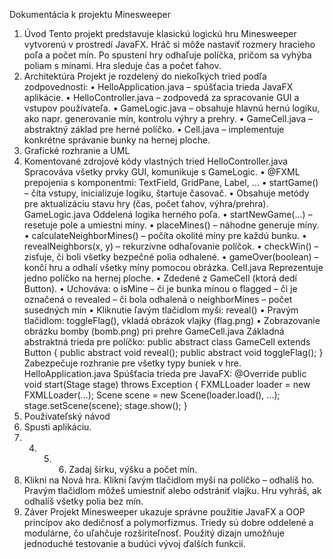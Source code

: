 Dokumentácia k projektu Minesweeper
1. Úvod
Tento projekt predstavuje klasickú logickú hru Minesweeper vytvorenú v prostredí JavaFX.
Hráč si môže nastaviť rozmery hracieho poľa a počet mín. Po spustení hry odhaľuje políčka,
pričom sa vyhýba poliam s mínami. Hra sleduje čas a počet ťahov.
2. Architektúra
Projekt je rozdelený do niekoľkých tried podľa zodpovednosti:
• HelloApplication.java – spúšťacia trieda JavaFX aplikácie.
• HelloController.java – zodpovedá za spracovanie GUI a vstupov používateľa.
• GameLogic.java – obsahuje hlavnú hernú logiku, ako napr. generovanie mín, kontrolu
výhry a prehry.
• GameCell.java – abstraktný základ pre herné políčko.
• Cell.java – implementuje konkrétne správanie bunky na hernej ploche.
3. Grafické rozhranie a UML
4. Komentované zdrojové kódy vlastných tried
HelloController.java
Spracováva všetky prvky GUI, komunikuje s GameLogic.
• @FXML prepojenia s komponentmi: TextField, GridPane, Label, …
• startGame() – číta vstupy, inicializuje logiku, štartuje časovač.
• Obsahuje metódy pre aktualizáciu stavu hry (čas, počet ťahov, výhra/prehra).
GameLogic.java
Oddelená logika herného poľa.
• startNewGame(...) – resetuje pole a umiestni míny.
• placeMines() – náhodne generuje míny.
• calculateNeighborMines() – počíta okolité míny pre každú bunku.
• revealNeighbors(x, y) – rekurzívne odhaľovanie políčok.
• checkWin() – zisťuje, či boli všetky bezpečné polia odhalené.
• gameOver(boolean) – končí hru a odhalí všetky míny pomocou obrázka.
Cell.java
Reprezentuje jedno políčko na hernej ploche.
• Zdedené z GameCell (ktorá dedí Button).
• Uchováva:
o isMine – či je bunka mínou
o flagged – či je označená
o revealed – či bola odhalená
o neighborMines – počet susedných mín
• Kliknutie ľavým tlačidlom myši: reveal()
• Pravým tlačidlom: toggleFlag(), vkladá obrázok vlajky (flag.png)
• Zobrazovanie obrázku bomby (bomb.png) pri prehre
GameCell.java
Základná abstraktná trieda pre políčko:
public abstract class GameCell extends Button {
public abstract void reveal();
public abstract void toggleFlag();
}
Zabezpečuje rozhranie pre všetky typy buniek v hre.
HelloApplication.java
Spúšťacia trieda pre JavaFX:
@Override
public void start(Stage stage) throws Exception {
FXMLLoader loader = new FXMLLoader(...);
Scene scene = new Scene(loader.load(), ...);
stage.setScene(scene);
stage.show();
}
5. Používateľský návod
1. Spusti aplikáciu.
2. 4. 5. 6. Zadaj šírku, výšku a počet mín.
3. Klikni na Nová hra.
Klikni ľavým tlačidlom myši na políčko – odhalíš ho.
Pravým tlačidlom môžeš umiestniť alebo odstrániť vlajku.
Hru vyhráš, ak odhalíš všetky polia bez mín.
6. Záver
Projekt Minesweeper ukazuje správne použitie JavaFX a OOP princípov ako dedičnosť a
polymorfizmus. Triedy sú dobre oddelené a modulárne, čo uľahčuje rozšíriteľnosť. Použitý
dizajn umožňuje jednoduché testovanie a budúci vývoj ďalších funkcií.
